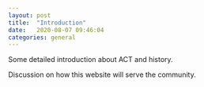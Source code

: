 ```yaml
---
layout: post
title:  "Introduction"
date:   2020-08-07 09:46:04
categories: general
---
```


Some detailed introduction about ACT and history.

Discussion on how this website will serve the community.

